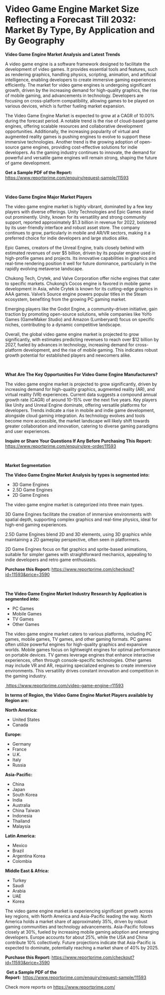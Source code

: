 <p><h1>Video Game Engine Market Size Reflecting a Forecast Till 2032: Market By Type, By Application and By Geography</h1></p><p><strong>Video Game Engine Market Analysis and Latest Trends</strong></p>
<p><p>A video game engine is a software framework designed to facilitate the development of video games. It provides essential tools and features, such as rendering graphics, handling physics, scripting, animation, and artificial intelligence, enabling developers to create immersive gaming experiences efficiently. The market for video game engines is undergoing significant growth, driven by the increasing demand for high-quality graphics, the rise of mobile gaming, and advancements in technology. Developers are focusing on cross-platform compatibility, allowing games to be played on various devices, which is further fueling market expansion.</p><p>The Video Game Engine Market is expected to grow at a CAGR of 10.00% during the forecast period. A notable trend is the rise of cloud-based game engines, offering scalable resources and collaborative development opportunities. Additionally, the increasing popularity of virtual and augmented reality games is pushing engines to evolve to support these immersive technologies. Another trend is the growing adoption of open-source game engines, providing cost-effective solutions for indie developers. As the gaming industry continues to innovate, the demand for powerful and versatile game engines will remain strong, shaping the future of game development.</p></p>
<p><strong>Get a Sample PDF of the Report:&nbsp;</strong> <a href="https://www.reportprime.com/enquiry/request-sample/11593?utm_campaign=3060&utm_medium=2&utm_source=Github&utm_content=ia&utm_term=21032025&utm_id=video-game-engine">https://www.reportprime.com/enquiry/request-sample/11593</a></p>
<p>&nbsp;</p>
<p><strong>Video Game Engine Major Market Players</strong></p>
<p><p>The video game engine market is highly vibrant, dominated by a few key players with diverse offerings. Unity Technologies and Epic Games stand out prominently. Unity, known for its versatility and strong community support, reported approximately $1.3 billion in revenue for 2022, bolstered by its user-friendly interface and robust asset store. The company continues to grow, particularly in mobile and AR/VR sectors, making it a preferred choice for indie developers and large studios alike.</p><p>Epic Games, creators of the Unreal Engine, trails closely behind with estimated revenues of over $5 billion, driven by its popular engine used in high-profile games and projects. Its innovative capabilities in graphics and real-time rendering position it well for future dominance, particularly in the rapidly evolving metaverse landscape.</p><p>Chukong Tech, Crytek, and Valve Corporation offer niche engines that cater to specific markets. Chukong’s Cocos engine is favored in mobile game development in Asia, while Crytek is known for its cutting-edge graphics in AAA games. Valve’s Source engine powers popular titles in the Steam ecosystem, benefiting from the growing PC gaming market.</p><p>Emerging players like the Godot Engine, a community-driven initiative, gain traction by promoting open-source solutions, while companies like YoYo Games (GameMaker Studio) and Amazon (Lumberyard) focus on specific niches, contributing to a dynamic competitive landscape.</p><p>Overall, the global video game engine market is projected to grow significantly, with estimates predicting revenues to reach over $12 billion by 2027, fueled by advances in technology, increasing demand for cross-platform development, and the rise of mobile gaming. This indicates robust growth potential for established players and newcomers alike.</p></p>
<p>&nbsp;</p>
<p><strong>What Are The Key Opportunities For Video Game Engine Manufacturers?</strong></p>
<p><p>The video game engine market is projected to grow significantly, driven by increasing demand for high-quality graphics, augmented reality (AR), and virtual reality (VR) experiences. Current data suggests a compound annual growth rate (CAGR) of around 10-15% over the next five years. Key players like Unity and Unreal Engine dominate, offering versatile platforms for developers. Trends indicate a rise in mobile and indie game development, alongside cloud gaming integration. As technology evolves and tools become more accessible, the market landscape will likely shift towards greater collaboration and innovation, catering to diverse gaming paradigms and user experiences.</p></p>
<p><strong>Inquire or Share Your Questions If Any Before Purchasing This Report:</strong> <a href="https://www.reportprime.com/enquiry/pre-order/11593?utm_campaign=3060&utm_medium=2&utm_source=Github&utm_content=ia&utm_term=21032025&utm_id=video-game-engine">https://www.reportprime.com/enquiry/pre-order/11593</a></p>
<p>&nbsp;</p>
<p><strong>Market Segmentation</strong></p>
<p><strong>The Video Game Engine Market Analysis by types is segmented into:</strong></p>
<p><ul><li>3D Game Engines</li><li>2.5D Game Engines</li><li>2D Game Engines</li></ul></p>
<p><p>The video game engine market is categorized into three main types. </p><p>3D Game Engines facilitate the creation of immersive environments with spatial depth, supporting complex graphics and real-time physics, ideal for high-end gaming experiences. </p><p>2.5D Game Engines blend 2D and 3D elements, using 3D graphics while maintaining a 2D gameplay perspective, often seen in platformers. </p><p>2D Game Engines focus on flat graphics and sprite-based animations, suitable for simpler games with straightforward mechanics, appealing to indie developers and retro game enthusiasts.</p></p>
<p><strong>Purchase this Report:&nbsp;</strong><a href="https://www.reportprime.com/checkout?id=11593&price=3590&utm_campaign=3060&utm_medium=2&utm_source=Github&utm_content=ia&utm_term=21032025&utm_id=video-game-engine">https://www.reportprime.com/checkout?id=11593&price=3590</a></p>
<p>&nbsp;</p>
<p><strong>The Video Game Engine Market Industry Research by Application is segmented into:</strong></p>
<p><ul><li>PC Games</li><li>Mobile Games</li><li>TV Games</li><li>Other Games</li></ul></p>
<p><p>The video game engine market caters to various platforms, including PC games, mobile games, TV games, and other gaming formats. PC games often utilize powerful engines for high-quality graphics and expansive worlds. Mobile games focus on lightweight engines for optimal performance on portable devices. TV games leverage engines that enhance interactive experiences, often through console-specific technologies. Other games may include VR and AR, requiring specialized engines to create immersive environments. This versatility drives constant innovation and competition in the gaming industry.</p></p>
<p><a href="https://www.reportprime.com/video-game-engine-r11593?utm_campaign=3060&utm_medium=2&utm_source=Github&utm_content=ia&utm_term=21032025&utm_id=video-game-engine">&nbsp;https://www.reportprime.com/video-game-engine-r11593</a></p>
<p><strong>In terms of Region, the Video Game Engine Market Players available by Region are:</strong></p>
<p>
    <p> <strong> North America: </strong>
        <ul>
            <li>United States</li>
            <li>Canada</li>
        </ul>
        </p> 
    <p> <strong> Europe: </strong>
        <ul>
            <li>Germany</li>
            <li>France</li>
            <li>U.K.</li>
            <li>Italy</li>
            <li>Russia</li>
        </ul>
        </p> 
    <p> <strong> Asia-Pacific: </strong>
        <ul>
            <li>China</li>
            <li>Japan</li>
            <li>South Korea</li>
            <li>India</li>
            <li>Australia</li>
            <li>China Taiwan</li>
            <li>Indonesia</li>
            <li>Thailand</li>
            <li>Malaysia</li>
        </ul>
        </p> 
    <p> <strong> Latin America: </strong>
        <ul>
            <li>Mexico</li>
            <li>Brazil</li>
            <li>Argentina Korea</li>
            <li>Colombia</li>
        </ul>
        </p> 
    <p> <strong> Middle East & Africa: </strong>
        <ul>
            <li>Turkey</li>
            <li>Saudi</li>
            <li>Arabia</li>
            <li>UAE</li>
            <li>Korea</li>
        </ul>
    </p>
    </p>
<p><p>The video game engine market is experiencing significant growth across key regions, with North America and Asia-Pacific leading the way. North America holds a market share of approximately 35%, driven by robust gaming communities and technology advancements. Asia-Pacific follows closely at 30%, fueled by increasing mobile gaming adoption and emerging developers. Europe accounts for about 25%, while the USA and China contribute 10% collectively. Future projections indicate that Asia-Pacific is expected to dominate, potentially reaching a market share of 40% by 2025.</p></p>
<p><strong>Purchase this Report: </strong><a href="https://www.reportprime.com/checkout?id=11593&price=3590&utm_campaign=3060&utm_medium=2&utm_source=Github&utm_content=ia&utm_term=21032025&utm_id=video-game-engine">https://www.reportprime.com/checkout?id=11593&price=3590</a></p>
<p>&nbsp;<strong>Get a Sample PDF of the Report:&nbsp;&nbsp;</strong><a href="https://www.reportprime.com/enquiry/request-sample/11593?utm_campaign=3060&utm_medium=2&utm_source=Github&utm_content=ia&utm_term=21032025&utm_id=video-game-engine">https://www.reportprime.com/enquiry/request-sample/11593</a></p>
<p><strong></strong></p>
<p>Check more reports on <a href="https://www.reportprime.com/?utm_campaign=3060&utm_medium=2&utm_source=Github&utm_content=ia&utm_term=21032025&utm_id=video-game-engine">https://www.reportprime.com/</a></p>